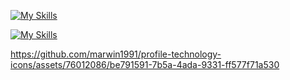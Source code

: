 [![My Skills](https://skillicons.dev/icons?i=html,css,js,tailwind,react,nodejs,express,mongodb)](https://skillicons.dev)



[![My Skills](https://skillicons.dev/icons?i=python,r,git,sqlite,sequelize,tensorflow)](https://skillicons.dev)


https://github.com/marwin1991/profile-technology-icons/assets/76012086/be791591-7b5a-4ada-9331-ff577f71a530






